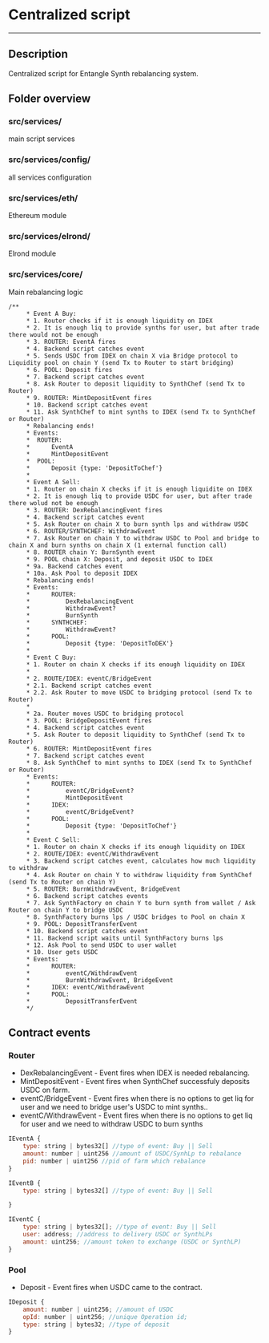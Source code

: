 # Centralized script
____
## Description
Centralized script for Entangle Synth rebalancing system.

## Folder overview

### src/services/
main script services

### src/services/config/
all services configuration

### src/services/eth/
Ethereum module

### src/services/elrond/
Elrond module

### src/services/core/
Main rebalancing logic

```
/**
     * Event A Buy:
     * 1. Router checks if it is enough liquidity on IDEX
     * 2. It is enough liq to provide synths for user, but after trade there would not be enough
     * 3. ROUTER: EventA fires
     * 4. Backend script catches event
     * 5. Sends USDC from IDEX on chain X via Bridge protocol to Liquidity pool on chain Y (send Tx to Router to start bridging)
     * 6. POOL: Deposit fires
     * 7. Backend script catches event
     * 8. Ask Router to deposit liquidity to SynthChef (send Tx to Router)
     * 9. ROUTER: MintDepositEvent fires
     * 10. Backend script catches event
     * 11. Ask SynthChef to mint synths to IDEX (send Tx to SynthChef or Router)
     * Rebalancing ends!
     * Events:
     *  ROUTER:
     *      EventA
     *      MintDepositEvent
     *  POOL:
     *      Deposit {type: 'DepositToChef'}
     *
     * Event A Sell:
     * 1. Router on chain X checks if it is enough liquidite on IDEX
     * 2. It is enough liq to provide USDC for user, but after trade there wolud not be enough
     * 3. ROUTER: DexRebalancingEvent fires
     * 4. Backend script catches event
     * 5. Ask Router on chain X to burn synth lps and withdraw USDC
     * 6. ROUTER/SYNTHCHEF: WithdrawEvent
     * 7. Ask Router on chain Y to withdraw USDC to Pool and bridge to chain X and burn synths on chain X (1 external function call)
     * 8. ROUTER chain Y: BurnSynth event
     * 9. POOL chain X: Deposit, and deposit USDC to IDEX
     * 9a. Backend catches event
     * 10a. Ask Pool to deposit IDEX
     * Rebalancing ends!
     * Events:
     *      ROUTER:
     *          DexRebalancingEvent
     *          WithdrawEvent?
     *          BurnSynth
     *      SYNTHCHEF:
     *          WithdrawEvent?
     *      POOL:
     *          Deposit {type: 'DepositToDEX'}
     *
     * Event С Buy:
     * 1. Router on chain X checks if its enough liquidity on IDEX
     *
     * 2. ROUTE/IDEX: eventC/BridgeEvent
     * 2.1. Backend script catches event
     * 2.2. Ask Router to move USDC to bridging protocol (send Tx to Router)
     *
     * 2a. Router moves USDC to bridging protocol
     * 3. POOL: BridgeDepositEvent fires
     * 4. Backend script catches event
     * 5. Ask Router to deposit liquidity to SynthChef (send Tx to Router)
     * 6. ROUTER: MintDepositEvent fires
     * 7. Backend script catches event
     * 8. Ask SynthChef to mint synths to IDEX (send Tx to SynthChef or Router)
     * Events:
     *      ROUTER:
     *          eventC/BridgeEvent?
     *          MintDepositEvent
     *      IDEX:
     *          eventC/BridgeEvent?
     *      POOL:
     *          Deposit {type: 'DepositToChef'}
     *
     * Event C Sell:
     * 1. Router on chain X checks if its enough liquidity on IDEX
     * 2. ROUTE/IDEX: eventC/WithdrawEvent
     * 3. Backend script catches event, calculates how much liquidity to withdraw
     * 4. Ask Router on chain Y to withdraw liquidity from SynthChef (send Tx to Router on chain Y)
     * 5. ROUTER: BurnWithdrawEvent, BridgeEvent
     * 6. Backend script catches events
     * 7. Ask SynthFactory on chain Y to burn synth from wallet / Ask Router on chain Y to bridge USDC
     * 8. SynthFactory burns lps / USDC bridges to Pool on chain X
     * 9. POOL: DepositTransferEvent
     * 10. Backend script catches event
     * 11. Backend script waits until SynthFactory burns lps
     * 12. Ask Pool to send USDC to user wallet
     * 10. User gets USDC
     * Events:
     *      ROUTER:
     *          eventC/WithdrawEvent
     *          BurnWithdrawEvent, BridgeEvent
     *      IDEX: eventC/WithdrawEvent
     *      POOL:
     *          DepositTransferEvent
     */
```
## Contract events

### Router
- DexRebalancingEvent - Event fires when IDEX is needed rebalancing.
- MintDepositEvent - Event fires when SynthChef successfuly deposits USDC on farm.
- eventC/BridgeEvent - Event fires when there is no options to get liq for user and we need to bridge user's USDC to mint synths..
- eventC/WithdrawEvent - Event fires when there is no options to get liq for user and we need to withdraw USDC to burn synths
```js
IEventA {
    type: string | bytes32[] //type of event: Buy || Sell
    amount: number | uint256 //amount of USDC/SynhLp to rebalance
    pid: number | uint256 //pid of farm which rebalance
}

IEventB {
    type: string | bytes32[] //type of event: Buy || Sell

}

IEventC {
    type: string | bytes32[]; //type of event: Buy || Sell
    user: address; //address to delivery USDC or SynthLPs
    amount: uint256; //amount token to exchange (USDC or SynthLP)
}
```
### Pool
<!-- - BridgeDepositEvent - Event fires when USDC came to the contract. -->
- Deposit - Event fires when USDC came to the contract.
```js
IDeposit {
    amount: number | uint256; //amount of USDC 
    opId: number | uint256; //unique Operation id;
    type: string | bytes32; //type of deposit
}
```
